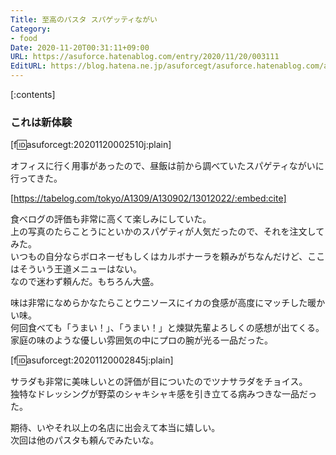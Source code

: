 ```yaml
---
Title: 至高のパスタ スパゲッティながい
Category:
- food
Date: 2020-11-20T00:31:11+09:00
URL: https://asuforce.hatenablog.com/entry/2020/11/20/003111
EditURL: https://blog.hatena.ne.jp/asuforcegt/asuforce.hatenablog.com/atom/entry/26006613654674769
---
```


[:contents]

###  これは新体験

[f:id:asuforcegt:20201120002510j:plain]

オフィスに行く用事があったので、昼飯は前から調べていたスパゲティながいに行ってきた。

[https://tabelog.com/tokyo/A1309/A130902/13012022/:embed:cite]

食べログの評価も非常に高くて楽しみにしていた。  
上の写真のたらことうにといかのスパゲティが人気だったので、それを注文してみた。  
いつもの自分ならボロネーゼもしくはカルボナーラを頼みがちなんだけど、ここはそういう王道メニューはない。  
なので迷わず頼んだ。もちろん大盛。

味は非常になめらかなたらことウニソースにイカの食感が高度にマッチした暖かい味。  
何回食べても「うまい！」、「うまい！」と煉獄先輩よろしくの感想が出てくる。  
家庭の味のような優しい雰囲気の中にプロの腕が光る一品だった。

[f:id:asuforcegt:20201120002845j:plain]

サラダも非常に美味しいとの評価が目についたのでツナサラダをチョイス。  
独特なドレッシングが野菜のシャキシャキ感を引き立てる病みつきな一品だった。  

期待、いやそれ以上の名店に出会えて本当に嬉しい。  
次回は他のパスタも頼んでみたいな。
